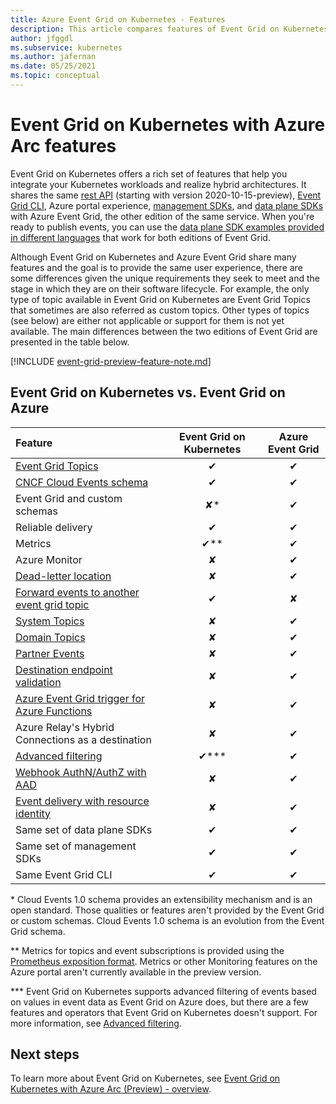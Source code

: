 ```yaml
---
title: Azure Event Grid on Kubernetes - Features
description: This article compares features of Event Grid on Kubernetes with Event Grid on Azure.
author: jfggdl
ms.subservice: kubernetes
ms.author: jafernan
ms.date: 05/25/2021
ms.topic: conceptual
---
```


# Event Grid on Kubernetes with Azure Arc features
Event Grid on Kubernetes offers a rich set of features that help you integrate your Kubernetes workloads and realize hybrid architectures. It shares the same [rest API](/rest/api/eventgrid/version2021-06-01-preview/topics) (starting with version 2020-10-15-preview), [Event Grid CLI](/cli/azure/eventgrid), Azure portal experience, [management SDKs](../sdk-overview.md#management-sdks), and [data plane SDKs](../sdk-overview.md#data-plane-sdks) with Azure Event Grid, the other edition of the same service. When you're ready to publish events, you can use the [data plane SDK examples provided in different languages](https://devblogs.microsoft.com/azure-sdk/event-grid-ga/) that work for both editions of Event Grid.

Although Event Grid on Kubernetes and Azure Event Grid share many features and the goal is to provide the same user experience, there are some differences given the unique requirements they seek to meet and the stage in which they are on their software lifecycle. For example, the only type of topic available in Event Grid on Kubernetes are Event Grid Topics that sometimes are also referred as custom topics. Other types of topics (see below) are either not applicable or support for them is not yet available. The main differences between the two editions of Event Grid are presented in the table below.

[!INCLUDE [event-grid-preview-feature-note.md](../includes/event-grid-preview-feature-note.md)]


## Event Grid on Kubernetes vs. Event Grid on Azure

| Feature | Event Grid on Kubernetes | Azure Event Grid |
|:--|:-:|:-:|
| [Event Grid Topics](/rest/api/eventgrid/version2021-06-01-preview/topics) | ✔ | ✔ |
| [CNCF Cloud Events schema](https://github.com/cloudevents/spec/blob/master/spec.md) | ✔ | ✔ |
| Event Grid and custom schemas | ✘* | ✔ |
| Reliable delivery | ✔ | ✔ |
| Metrics  | ✔** | ✔ |
| Azure Monitor  | ✘ | ✔ |
| [Dead-letter location](../manage-event-delivery.md#set-dead-letter-location) | ✘ | ✔ |
| [Forward events to another event grid topic](event-handlers.md#azure-event-grid) | ✔ | ✘ |
| [System Topics](../system-topics.md) | ✘ | ✔ |
| [Domain Topics](../event-domains.md) | ✘ | ✔ |
| [Partner Events](../partner-events-overview.md) | ✘ | ✔ |
| [Destination endpoint validation](../webhook-event-delivery.md#endpoint-validation-with-event-grid-events) | ✘ | ✔ |
| [Azure Event Grid trigger for Azure Functions](../../azure-functions/functions-bindings-event-grid-trigger.md) | ✘ | ✔ |
| Azure Relay's Hybrid Connections as a destination | ✘ | ✔ |
| [Advanced filtering](filter-events.md) | ✔*** | ✔ |
| [Webhook AuthN/AuthZ with AAD](../secure-webhook-delivery.md) | ✘ | ✔ |
| [Event delivery with resource identity](/rest/api/eventgrid/version2021-06-01-preview/event-subscriptions/create-or-update) | ✘ | ✔ |
| Same set of data plane SDKs | ✔ | ✔ |
| Same set of management SDKs | ✔ | ✔ |
| Same Event Grid CLI | ✔ | ✔ |

\* Cloud Events 1.0 schema provides an extensibility mechanism and is an open standard. Those qualities or features aren't provided by the Event Grid or custom schemas. Cloud Events 1.0 schema is an evolution from the Event Grid schema.

\** Metrics for topics and event subscriptions is provided using the [Prometheus exposition format](https://prometheus.io/docs/instrumenting/exposition_formats/). Metrics or other Monitoring features on the Azure portal aren't currently available in the preview version.

\*** Event Grid on Kubernetes supports advanced filtering of events based on values in event data as Event Grid on Azure does, but there are a few features and operators that Event Grid on Kubernetes doesn't support. For more information, see [Advanced filtering](filter-events.md#filter-by-values-in-event-data).

## Next steps
To learn more about Event Grid on Kubernetes, see [Event Grid on Kubernetes with Azure Arc (Preview) - overview](overview.md).
